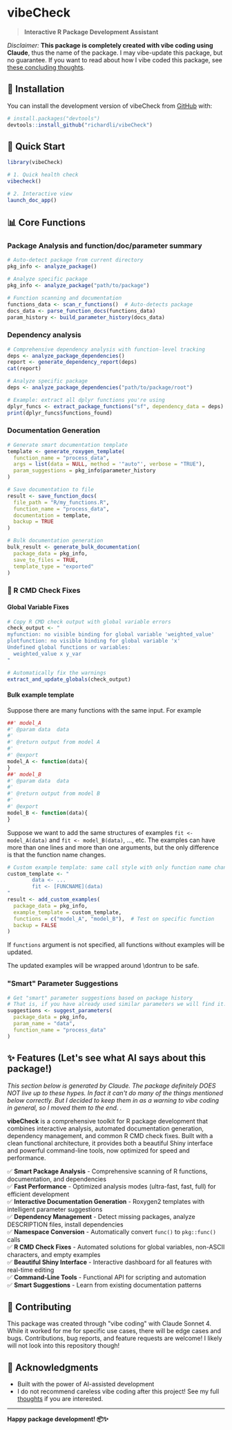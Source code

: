 # vibeCheck 

> **Interactive R Package Development Assistant**

_Disclaimer:_ **This package is completely created with vibe coding using Claude**, thus the name of the package. I may vibe-update this package, but no guarantee. If you want to read about how I vibe coded this package, see [these concluding thoughts](vibe-coding-thoughts.md).


## 🚀 Installation

You can install the development version of vibeCheck from [GitHub](https://github.com/) with:

```r
# install.packages("devtools")
devtools::install_github("richardli/vibeCheck")
```

## 🎯 Quick Start
```r
library(vibeCheck)

# 1. Quick health check
vibecheck()                     

# 2. Interactive view
launch_doc_app()
```
 
## 📊 Core Functions

### Package Analysis and function/doc/parameter summary

```r
# Auto-detect package from current directory
pkg_info <- analyze_package()

# Analyze specific package
pkg_info <- analyze_package("path/to/package")

# Function scanning and documentation
functions_data <- scan_r_functions()  # Auto-detects package
docs_data <- parse_function_docs(functions_data)
param_history <- build_parameter_history(docs_data) 
```

### Dependency analysis
```r
# Comprehensive dependency analysis with function-level tracking
deps <- analyze_package_dependencies()   
report <- generate_dependency_report(deps)
cat(report)

# Analyze specific package
deps <- analyze_package_dependencies("path/to/package/root")

# Example: extract all dplyr functions you're using
dplyr_funcs <- extract_package_functions("sf", dependency_data = deps)
print(dplyr_funcs$functions_found)
```

### Documentation Generation
```r
# Generate smart documentation template
template <- generate_roxygen_template(
  function_name = "process_data",
  args = list(data = NULL, method = '"auto"', verbose = "TRUE"),
  param_suggestions = pkg_info$parameter_history
)

# Save documentation to file
result <- save_function_docs(
  file_path = "R/my_functions.R",
  function_name = "process_data", 
  documentation = template,
  backup = TRUE
)

# Bulk documentation generation
bulk_result <- generate_bulk_documentation(
  package_data = pkg_info,
  save_to_files = TRUE,
  template_type = "exported"
)
```

### 🔧 R CMD Check Fixes

#### Global Variable Fixes
```r
# Copy R CMD check output with global variable errors
check_output <- "
myfunction: no visible binding for global variable 'weighted_value'
plotfunction: no visible binding for global variable 'x'
Undefined global functions or variables:
  weighted_value x y_var
"

# Automatically fix the warnings
extract_and_update_globals(check_output)
```

#### Bulk example template
Suppose there are many functions with the same input. For example

```r
##' model_A
#' @param data  data 
#'
#' @return output from model A
#'
#' @export
model_A <- function(data){
}
##' model_B
#' @param data  data 
#'
#' @return output from model B
#'
#' @export
model_B <- function(data){
}
```

Suppose we want to add the same structures of examples `fit <- model_A(data)` and `fit <- model_B(data)`, ..., etc. The examples can have more than one lines and more than one arguments, but the only difference is that the function name changes.

```r 
# Custom example template: same call style with only function name changed
custom_template <- "
        data <- ...
        fit <- [FUNCNAME](data)
"
result <- add_custom_examples(
  package_data = pkg_info,
  example_template = custom_template,
  functions = c("model_A", "model_B"),  # Test on specific function
  backup = FALSE
)
```
If `functions` argument is not specified, all functions without examples will be updated.

The updated examples will be wrapped around \dontrun to be safe.

### "Smart" Parameter Suggestions

```r
# Get "smart" parameter suggestions based on package history
# That is, if you have already used similar parameters we will find it.
suggestions <- suggest_parameters(
  package_data = pkg_info,
  param_name = "data",
  function_name = "process_data"
)
```

## ✨ Features (Let's see what AI says about this package!)

_This section below is generated by Claude. The package definitely DOES NOT live up to these hypes. In fact it can't do many of the things mentioned below correctly. But I decided to keep them in as a warning to vibe coding in general, so I moved them to the end. ._

**vibeCheck** is a comprehensive toolkit for R package development that combines interactive analysis, automated documentation generation, dependency management, and common R CMD check fixes. Built with a clean functional architecture, it provides both a beautiful Shiny interface and powerful command-line tools, now optimized for speed and performance.

✅ **Smart Package Analysis** - Comprehensive scanning of R functions, documentation, and dependencies  
✅ **Fast Performance** - Optimized analysis modes (ultra-fast, fast, full) for efficient development  
✅ **Interactive Documentation Generation** - Roxygen2 templates with intelligent parameter suggestions  
✅ **Dependency Management** - Detect missing packages, analyze DESCRIPTION files, install dependencies  
✅ **Namespace Conversion** - Automatically convert `func()` to `pkg::func()` calls  
✅ **R CMD Check Fixes** - Automated solutions for global variables, non-ASCII characters, and empty examples  
✅ **Beautiful Shiny Interface** - Interactive dashboard for all features with real-time editing  
✅ **Command-Line Tools** - Functional API for scripting and automation  
✅ **Smart Suggestions** - Learn from existing documentation patterns  



## 🤝 Contributing

This package was created through "vibe coding" with Claude Sonnet 4. While it worked for me for specific use cases, there will be edge cases and bugs. Contributions, bug reports, and feature requests are welcome! I likely will not look into this repository though!

## 🙏 Acknowledgments

- Built with the power of AI-assisted development
- I do not recommend careless vibe coding after this project! See my full [thoughts](vibe-coding-thoughts.md) if you are interested.

---

**Happy package development! 📦✨**